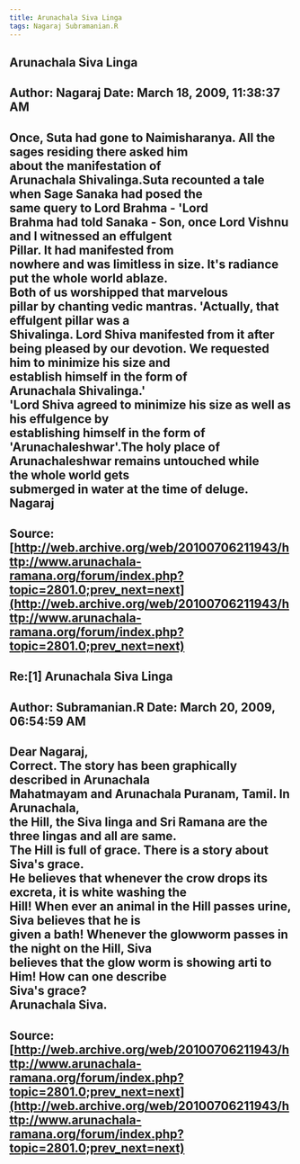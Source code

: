 ```yaml
--- 
title: Arunachala Siva Linga   
tags: Nagaraj Subramanian.R  
---  
```

## Arunachala Siva Linga  
Author: Nagaraj             Date: March 18, 2009, 11:38:37 AM  
---  
Once, Suta had gone to Naimisharanya. All the sages residing there asked him  
about the manifestation of   
Arunachala Shivalinga.Suta recounted a tale when Sage Sanaka had posed the  
same query to Lord Brahma - 'Lord   
Brahma had told Sanaka - Son, once Lord Vishnu and I witnessed an effulgent  
Pillar. It had manifested from   
nowhere and was limitless in size. It's radiance put the whole world ablaze.  
Both of us worshipped that marvelous   
pillar by chanting vedic mantras. 'Actually, that effulgent pillar was a  
Shivalinga. Lord Shiva manifested from it after   
being pleased by our devotion. We requested him to minimize his size and  
establish himself in the form of   
Arunachala Shivalinga.'   
'Lord Shiva agreed to minimize his size as well as his effulgence by  
establishing himself in the form of   
'Arunachaleshwar'.The holy place of Arunachaleshwar remains untouched while  
the whole world gets   
submerged in water at the time of deluge.   
Nagaraj
 ---  
Source:[http://web.archive.org/web/20100706211943/http://www.arunachala-ramana.org/forum/index.php?topic=2801.0;prev_next=next](http://web.archive.org/web/20100706211943/http://www.arunachala-ramana.org/forum/index.php?topic=2801.0;prev_next=next)   
---  

## Re:[1] Arunachala Siva Linga  
Author: Subramanian.R       Date: March 20, 2009, 06:54:59 AM  
---  
Dear Nagaraj,   
Correct. The story has been graphically described in Arunachala   
Mahatmayam and Arunachala Puranam, Tamil. In Arunachala,   
the Hill, the Siva linga and Sri Ramana are the three lingas and all are same.  
The Hill is full of grace. There is a story about Siva's grace.   
He believes that whenever the crow drops its excreta, it is white washing the  
Hill! When ever an animal in the Hill passes urine, Siva believes that he is  
given a bath! Whenever the glowworm passes in the night on the Hill, Siva  
believes that the glow worm is showing arti to Him! How can one describe  
Siva's grace?   
Arunachala Siva.
 ---  
Source:[http://web.archive.org/web/20100706211943/http://www.arunachala-ramana.org/forum/index.php?topic=2801.0;prev_next=next](http://web.archive.org/web/20100706211943/http://www.arunachala-ramana.org/forum/index.php?topic=2801.0;prev_next=next)   
---  

